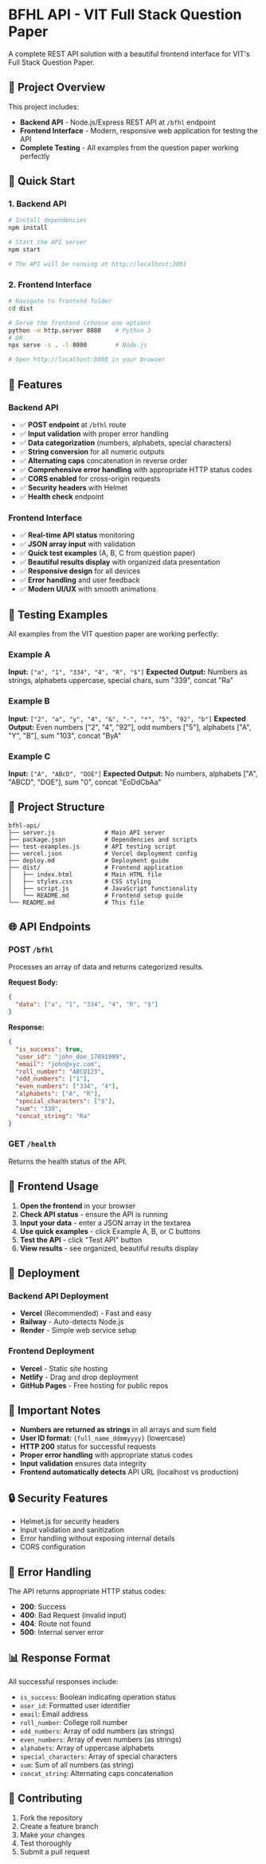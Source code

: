 # BFHL API - VIT Full Stack Question Paper

A complete REST API solution with a beautiful frontend interface for VIT's Full Stack Question Paper.

## 🎯 Project Overview

This project includes:

- **Backend API** - Node.js/Express REST API at `/bfhl` endpoint
- **Frontend Interface** - Modern, responsive web application for testing the API
- **Complete Testing** - All examples from the question paper working perfectly

## 🚀 Quick Start

### 1. Backend API

```bash
# Install dependencies
npm install

# Start the API server
npm start

# The API will be running at http://localhost:3001
```

### 2. Frontend Interface

```bash
# Navigate to frontend folder
cd dist

# Serve the frontend (choose one option)
python -m http.server 8080    # Python 3
# OR
npx serve -s . -l 8080        # Node.js

# Open http://localhost:8080 in your browser
```

## 🌟 Features

### Backend API

- ✅ **POST endpoint** at `/bfhl` route
- ✅ **Input validation** with proper error handling
- ✅ **Data categorization** (numbers, alphabets, special characters)
- ✅ **String conversion** for all numeric outputs
- ✅ **Alternating caps** concatenation in reverse order
- ✅ **Comprehensive error handling** with appropriate HTTP status codes
- ✅ **CORS enabled** for cross-origin requests
- ✅ **Security headers** with Helmet
- ✅ **Health check** endpoint

### Frontend Interface

- ✅ **Real-time API status** monitoring
- ✅ **JSON array input** with validation
- ✅ **Quick test examples** (A, B, C from question paper)
- ✅ **Beautiful results display** with organized data presentation
- ✅ **Responsive design** for all devices
- ✅ **Error handling** and user feedback
- ✅ **Modern UI/UX** with smooth animations

## 🧪 Testing Examples

All examples from the VIT question paper are working perfectly:

### Example A

**Input:** `["a", "1", "334", "4", "R", "$"]`
**Expected Output:** Numbers as strings, alphabets uppercase, special chars, sum "339", concat "Ra"

### Example B

**Input:** `["2", "a", "y", "4", "&", "-", "*", "5", "92", "b"]`
**Expected Output:** Even numbers ["2", "4", "92"], odd numbers ["5"], alphabets ["A", "Y", "B"], sum "103", concat "ByA"

### Example C

**Input:** `["A", "ABcD", "DOE"]`
**Expected Output:** No numbers, alphabets ["A", "ABCD", "DOE"], sum "0", concat "EoDdCbAa"

## 📁 Project Structure

```
bfhl-api/
├── server.js              # Main API server
├── package.json           # Dependencies and scripts
├── test-examples.js       # API testing script
├── vercel.json            # Vercel deployment config
├── deploy.md              # Deployment guide
├── dist/                  # Frontend application
│   ├── index.html         # Main HTML file
│   ├── styles.css         # CSS styling
│   ├── script.js          # JavaScript functionality
│   └── README.md          # Frontend setup guide
└── README.md              # This file
```

## 🌐 API Endpoints

### POST `/bfhl`

Processes an array of data and returns categorized results.

**Request Body:**

```json
{
  "data": ["a", "1", "334", "4", "R", "$"]
}
```

**Response:**

```json
{
  "is_success": true,
  "user_id": "john_doe_17091999",
  "email": "john@xyz.com",
  "roll_number": "ABCD123",
  "odd_numbers": ["1"],
  "even_numbers": ["334", "4"],
  "alphabets": ["A", "R"],
  "special_characters": ["$"],
  "sum": "339",
  "concat_string": "Ra"
}
```

### GET `/health`

Returns the health status of the API.

## 🎨 Frontend Usage

1. **Open the frontend** in your browser
2. **Check API status** - ensure the API is running
3. **Input your data** - enter a JSON array in the textarea
4. **Use quick examples** - click Example A, B, or C buttons
5. **Test the API** - click "Test API" button
6. **View results** - see organized, beautiful results display

## 🚀 Deployment

### Backend API Deployment

- **Vercel** (Recommended) - Fast and easy
- **Railway** - Auto-detects Node.js
- **Render** - Simple web service setup

### Frontend Deployment

- **Vercel** - Static site hosting
- **Netlify** - Drag and drop deployment
- **GitHub Pages** - Free hosting for public repos

## 📝 Important Notes

- **Numbers are returned as strings** in all arrays and sum field
- **User ID format:** `{full_name_ddmmyyyy}` (lowercase)
- **HTTP 200** status for successful requests
- **Proper error handling** with appropriate status codes
- **Input validation** ensures data integrity
- **Frontend automatically detects** API URL (localhost vs production)

## 🔒 Security Features

- Helmet.js for security headers
- Input validation and sanitization
- Error handling without exposing internal details
- CORS configuration

## 🐛 Error Handling

The API returns appropriate HTTP status codes:

- **200**: Success
- **400**: Bad Request (invalid input)
- **404**: Route not found
- **500**: Internal server error

## 📊 Response Format

All successful responses include:

- `is_success`: Boolean indicating operation status
- `user_id`: Formatted user identifier
- `email`: Email address
- `roll_number`: College roll number
- `odd_numbers`: Array of odd numbers (as strings)
- `even_numbers`: Array of even numbers (as strings)
- `alphabets`: Array of uppercase alphabets
- `special_characters`: Array of special characters
- `sum`: Sum of all numbers (as string)
- `concat_string`: Alternating caps concatenation

## 🤝 Contributing

1. Fork the repository
2. Create a feature branch
3. Make your changes
4. Test thoroughly
5. Submit a pull request





